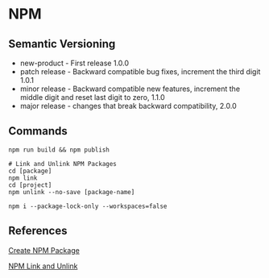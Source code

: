 # NPM

## Semantic Versioning

- new-product - First release 1.0.0
- patch release - Backward compatible bug fixes, increment the third digit 1.0.1
- minor release - Backward compatible new features, increment the middle digit and reset last digit to zero, 1.1.0
- major release - changes that break backward compatibility, 2.0.0

## Commands

```
npm run build && npm publish
```

```
# Link and Unlink NPM Packages
cd [package]
npm link
cd [project]
npm unlink --no-save [package-name]
```

```
npm i --package-lock-only --workspaces=false
```

## References

[Create NPM Package](https://www.youtube.com/watch?v=aUX-KXeQcik)

[NPM Link and Unlink](https://dev.to/erinbush/npm-linking-and-unlinking-2h1g)

